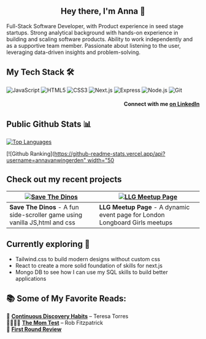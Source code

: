 <div align = "center">
  
## Hey there, I'm Anna 👋
</div>

Full-Stack Software Developer, with Product experience in seed stage startups. Strong analytical background with hands-on experience in building and scaling software products. Ability to work independently and as a supportive team member. Passionate about listening to the user, leveraging data-driven insights and problem-solving.


## My Tech Stack 🛠
![JavaScript](https://img.shields.io/badge/-JavaScript-F7DF1E?style=flat&logo=javascript&logoColor=black)
![HTML5](https://img.shields.io/badge/-HTML5-E34F26?style=flat&logo=html5&logoColor=white)
![CSS3](https://img.shields.io/badge/-CSS3-1572B6?style=flat&logo=css3)
![Next.js](https://img.shields.io/badge/-Next.js-000000?style=flat&logo=nextdotjs)
![Express](https://img.shields.io/badge/-Express-000000?style=flat&logo=express)
![Node.js](https://img.shields.io/badge/-Node.js-339933?style=flat&logo=node.js&logoColor=white)
![Git](https://img.shields.io/badge/-Git-F05032?style=flat&logo=git&logoColor=white)


<div align = "right">
  
#### Connect with me [on LinkedIn](https://www.linkedin.com/in/anna-van-wingerden/)
</div>


## Public Github Stats  📊
[![Top Languages](https://github-readme-stats.vercel.app/api/top-langs/?username=annavanwingerden&langs_count=8&layout=compact)](https://github.com/anuraghazra/github-readme-stats)

[![Github Ranking]([https://github-readme-stats.vercel.app/api?username=annavanwingerden" width="50](https://github.com/anuraghazra/github-readme-stats)

## Check out my recent projects

| [![Save The Dinos](https://github.com/user-attachments/assets/0df8debb-fbd2-4d00-ac3a-8deb51937c1c)](https://github.com/annavanwingerden/Save-The-Dinos) | [![LLG Meetup Page](https://github.com/user-attachments/assets/49e87e22-d836-4421-8688-c374a9f0f67d)](https://github.com/annavanwingerden/llg-meetup-page) |
|---------------------------------|---------------------------------|
| **Save The Dinos** - A fun side-scroller game using vanilla JS,html and css | **LLG Meetup Page** - A dynamic event page for London Longboard Girls meetups |

## Currently exploring 🚀
* Tailwind.css to build modern designs without custom css
* React to create a more solid foundation of skills for next.js
* Mongo DB to see how I can use my SQL skills to build better applications


## 📚 Some of My Favorite Reads:
📖 [**Continuous Discovery Habits**](https://www.amazon.com/dp/1736633309) – Teresa Torres  
👩‍👩‍👧‍👧 [**The Mom Test**](https://www.momtestbook.com/) – Rob Fitzpatrick  
📰 [**First Round Review**](https://review.firstround.com/)  



